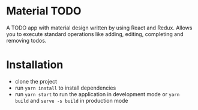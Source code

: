# Material TODO

A TODO app with material design written by using React and Redux. Allows you to execute standard operations like adding, editing, completing and removing todos.

# Installation

- clone the project
- run ```yarn install``` to install dependencies
- run ```yarn start``` to run the application in development mode or ```yarn build``` and ```serve -s build``` in production mode
